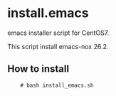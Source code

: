 # install.emacs
emacs installer script for CentOS7.

This script install emacs-nox 26.2.


How to install
--------------

        # bash install_emacs.sh
